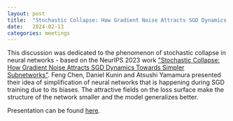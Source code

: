 ```yaml
---
layout: post
title:  "Stochastic Collapse: How Gradient Noise Attracts SGD Dynamics Towards Simpler Subnetworks"
date:   2024-02-13
categories: meetings
---
```


This discussion was dedicated to the phenomenon of stochastic collapse in neural networks - based on the NeurIPS 2023 work 
["Stochastic Collapse: How Gradient Noise Attracts SGD Dynamics Towards Simpler Subnetworks"](https://arxiv.org/pdf/2306.04251.pdf).
Feng Chen, Daniel Kunin and Atsushi Yamamura presented their idea of simplification of neural networks that is
happening during SGD training due to its biases. The attractive fields on the loss surface make the structure of the 
network smaller and the model generalizes better.

Presentation can be found [here](https://drive.google.com/file/d/1Eg2wH2j-Qyw4sQ1Ujz8GCeU_J_JN0zBx/view?usp=drive_link).